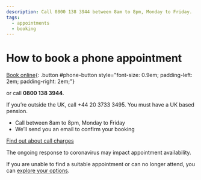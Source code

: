 ```yaml
---
description: Call 0800 138 3944 between 8am to 8pm, Monday to Friday.
tags:
  - appointments
  - booking
---
```

# How to book a phone appointment

[Book online](/en/telephone-appointments/new){: .button #phone-button style="font-size: 0.9em; padding-left: 2em; padding-right: 2em;"}

or call **0800 138 3944**.

If you’re outside the UK, call +44 20 3733 3495. You must have a UK based pension.

- Call between 8am to 8pm, Monday to Friday
- We’ll send you an email to confirm your booking

[Find out about call charges](https://www.gov.uk/call-charges)

<div class="application-notice help-notice">
  <p>The ongoing response to coronavirus may impact appointment availability.</p>
  <p>If you are unable to find a suitable appointment or can no longer attend, you can <a href="/en/explore-your-options">explore your options</a>.</p>
</div>
